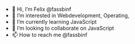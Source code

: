 - 👋 Hi, I’m Felix  @fassbinf
- 👀 I’m interested in Webdevelopment, Operating, 
- 🌱 I’m currently learning JavaScript
- 💞️ I’m looking to collaborate on JavaScript
- 📫 How to reach me @fassbinf

<!---
fassbinf/fassbinf is a ✨ special ✨ repository because its `README.md` (this file) appears on your GitHub profile.
You can click the Preview link to take a look at your changes.
--->

